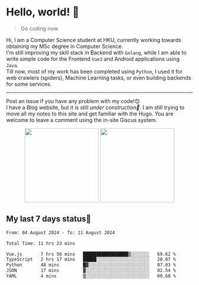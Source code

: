 # Hello, world! 🥰
> Go coding now.
  
Hi, I am a Computer Science student at HKU, currently working towards obtaining my MSc degree in Computer Science.  
I'm still improving my skill stack in Backend with `Golang`, while I am able to write simple code for the Frontend `Vue3` and Android applications using `Java`.  
Till now, most of my work has been completed using `Python`, I used it for web crawlers (spiders), Machine Learning tasks, or even building backends for some services.

-------
Post an issue if you have any problem with my code!😊  
I have a Blog website, but it is still *under construction🚧*. I am still trying to move all my notes to this site and get familiar with the Hugo. You are welcome to leave a comment using the in-site Giscus system.  


<div align="center">
<div><img src="https://github-readme-stats.vercel.app/api?username=Xrondev&count_private=true" height="200px"/> <img src="https://github-readme-stats.vercel.app/api/top-langs/?username=Xrondev" height="200px"/></div>
</div>
<div align="center"></div>  

## My last 7 days status🧐

<!--START_SECTION:waka-->

```txt
From: 04 August 2024 - To: 11 August 2024

Total Time: 11 hrs 23 mins

Vue.js       7 hrs 56 mins   █████████████████▒░░░░░░░   69.62 %
TypeScript   2 hrs 17 mins   █████░░░░░░░░░░░░░░░░░░░░   20.07 %
Python       48 mins         █▓░░░░░░░░░░░░░░░░░░░░░░░   07.03 %
JSON         17 mins         ▓░░░░░░░░░░░░░░░░░░░░░░░░   02.54 %
YAML         4 mins          ▒░░░░░░░░░░░░░░░░░░░░░░░░   00.68 %
```

<!--END_SECTION:waka-->
